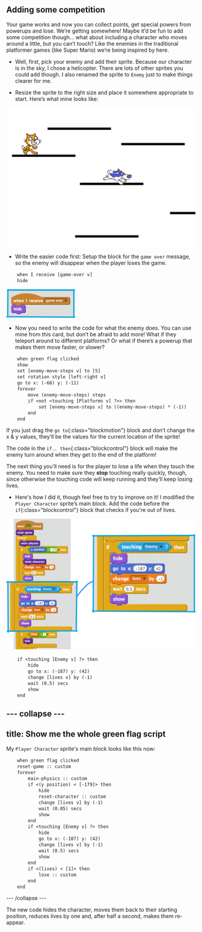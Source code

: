 ## Adding some competition

Your game works and now you can collect points, get special powers from powerups and lose. We’re getting somewhere! Maybe it’d be fun to add some competition though… what about including a character who moves around a little, but you can’t touch? Like the enemies in the traditional platformer games \(like Super Mario\) we’re being inspired by here.

+ Well, first, pick your enemy and add their sprite. Because our character is in the sky, I chose a helicopter. There are lots of other sprites you could add though. I also renamed the sprite to `Enemy` just to make things clearer for me.

+ Resize the sprite to the right size and place it somewhere appropriate to start. Here’s what mine looks like: 

![](images/comp1.png)

+ Write the easier code first: Setup the block for the `game over` message, so the enemy will disappear when the player loses the game. 

```blocks
    when I receive [game-over v]
    hide
```

![](images/comp2.png)

+ Now you need to write the code for what the enemy does. You can use mine from this card, but don’t be afraid to add more! What if they teleport around to different platforms? Or what if there’s a powerup that makes them move faster, or slower? 

```blocks
    when green flag clicked
    show
    set [enemy-move-steps v] to [5]
    set rotation style [left-right v]
    go to x: (-68) y: (-11)
    forever
        move (enemy-move-steps) steps
        if <not <touching [Platforms v] ?>> then
            set [enemy-move-steps v] to ((enemy-move-steps) * (-1))
        end
    end
```

If you just drag the `go to`{:class="blockmotion"} block and don’t change the x & y values, they’ll be the values for the current location of the sprite!
 
The code in the `if.. then`{:class="blockcontrol"} block will make the enemy turn around when they get to the end of the platform!

The next thing you’ll need is for the player to lose a life when they touch the enemy. You need to make sure they **stop** touching really quickly, though, since otherwise the touching code will keep running and they’ll keep losing lives. 

+ Here's how I did it, though feel free to try to improve on it! I modified the `Player Character` sprite’s main block. Add the code before the `if`{:class="blockcontrol"} block that checks if you're out of lives.

![](images/comp4modified.png)

```blocks
    if <touching [Enemy v] ?> then
        hide
        go to x: (-187) y: (42)
        change [lives v] by (-1)
        wait (0.5) secs
        show
    end
```

--- collapse ---
---
title: Show me the whole green flag script
---

My `Player Character` sprite's main block looks like this now:

```blocks
    when green flag clicked
    reset-game :: custom
    forever
        main-physics :: custom
        if <(y position) < [-179]> then
            hide
            reset-character :: custom
            change [lives v] by (-1)
            wait (0.05) secs
            show
        end
        if <touching [Enemy v] ?> then
            hide
            go to x: (-187) y: (42)
            change [lives v] by (-1)
            wait (0.5) secs
            show
        end
        if <(lives) < [1]> then
            lose :: custom
        end
    end
```

--- /collapse ---

The new code hides the character, moves them back to their starting position, reduces lives by one and, after half a second, makes them re-appear.